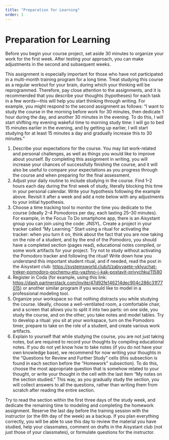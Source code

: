 ```yaml
---
title: "Preparation for Learning"
order: 1
---
```


# Preparation for Learning

Before you begin your course project, set aside 30 minutes to organize your work for the first week. After testing your approach, you can make adjustments in the second and subsequent weeks.

This assignment is especially important for those who have not participated in a multi-month training program for a long time. Treat studying this course as a regular workout for your brain, during which your thinking will be reprogrammed. Therefore, pay close attention to the assignments, and it is recommended that you describe your thoughts (hypotheses) for each task in a few words—this will help you start thinking through writing. For example, you might respond to the second assignment as follows: “I want to study the course in the morning before work for 30 minutes, then dedicate 1 hour during the day, and another 30 minutes in the evening. To do this, I will start shifting my evening wakeful time to morning study time: I will go to bed 15 minutes earlier in the evening, and by getting up earlier, I will start studying for at least 15 minutes a day and gradually increase this to 30 minutes.”

1. Describe your expectations for the course. You may list work-related and personal challenges, as well as things you would like to improve about yourself. By completing this assignment in writing, you will increase your chances of successfully finishing the course, and it will also be useful to compare your expectations as you progress through the course and when preparing for the final assessment.
2. Adjust your daily routine to include studying in the course. Find 1–2 hours each day during the first week of study, literally blocking this time in your personal calendar. Write your hypothesis following the example above. Revisit it after a week and add a note below with any adjustments to your initial hypothesis.
3. Choose a time tracking tool to monitor the time you dedicate to the course (ideally 2–4 Pomodoros per day, each lasting 25–30 minutes). For example, in the Focus To Do smartphone app, there is an Aisystant group you can join using the code: JNSYL. Create a project in your tracker called “My Learning.” Start using a ritual for activating the tracker: when you turn it on, think about the fact that you are now taking on the role of a student, and by the end of the Pomodoro, you should have a completed section (pages read), educational notes compiled, or some work artifacts for your project. Try not to study without activating the Pomodoro tracker and following the ritual! Write down how you understand this important student ritual, and if needed, read the post in the Aisystant club: https://systemsworld.club/t/zabyvaete-vklyuchat-treker-pomodoro-pochemu-eto-vazhno-i-kak-postavit-privychku/11580
4. Register in Coda (for example, using this link: <https://dash.partnerstack.com/invite/47d92fe146214dec904c286c31f77015>) or another similar program if you would like to model in a professional modeling tool.
5. Organize your workspace so that nothing distracts you while studying the course. Ideally, choose a well-ventilated room, a comfortable chair, and a screen that allows you to split it into two parts: on one side, you study the course, and on the other, you take notes and model tables. Try to develop a ritual: you sit at your workspace, turn on the Pomodoro timer, prepare to take on the role of a student, and create various work artifacts.
6. Explain to yourself that while studying the course, you are not just taking notes, but are required to record your thoughts by compiling educational notes. If you do not yet know how to take notes (if you do not have your own knowledge base), we recommend for now writing your thoughts in the “Questions for Review and Further Study” cells (this subsection is found in each section before the “Homework” subsection). To do this, choose the most appropriate question that is somehow related to your thought, or write your thought in the cell with the last item “My notes on the section studied.” This way, as you gradually study the section, you will collect answers to all the questions, rather than writing them from scratch after reading the entire section.

Try to read the section within the first three days of the study week, and dedicate the remaining time to modeling and completing the homework assignment. Reserve the last day before the training session with the instructor (or the 6th day of the week) as a backup. If you plan everything correctly, you will be able to use this day to review the material you have studied, help your classmates, comment on drafts in the Aisystant club (not just those of your classmates), or formulate questions for the instructor.